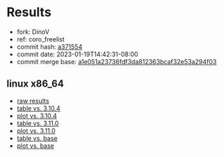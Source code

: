 # Results

- fork: DinoV
- ref: coro_freelist
- commit hash: [a371554](https://github.com/DinoV/cpython/commit/a371554)
- commit date: 2023-01-19T14:42:31-08:00
- commit merge base: [a1e051a23736fdf3da812363bcaf32e53a294f03](https://github.com/DinoV/cpython/commit/a1e051a23736fdf3da812363bcaf32e53a294f03)

## linux x86_64

- [raw results](bm-20230119-linux-x86_64-DinoV-coro_freelist-3.12.0a4%2B-a371554.json)
- [table vs. 3.10.4](bm-20230119-linux-x86_64-DinoV-coro_freelist-3.12.0a4%2B-a371554-vs-3.10.4.md)
- [plot vs. 3.10.4](bm-20230119-linux-x86_64-DinoV-coro_freelist-3.12.0a4%2B-a371554-vs-3.10.4.png)
- [table vs. 3.11.0](bm-20230119-linux-x86_64-DinoV-coro_freelist-3.12.0a4%2B-a371554-vs-3.11.0.md)
- [plot vs. 3.11.0](bm-20230119-linux-x86_64-DinoV-coro_freelist-3.12.0a4%2B-a371554-vs-3.11.0.png)
- [table vs. base](bm-20230119-linux-x86_64-DinoV-coro_freelist-3.12.0a4%2B-a371554-vs-base.md)
- [plot vs. base](bm-20230119-linux-x86_64-DinoV-coro_freelist-3.12.0a4%2B-a371554-vs-base.png)

